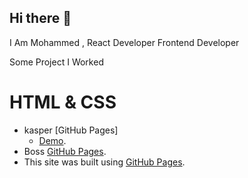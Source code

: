 ## Hi there 👋
 I Am Mohammed , React Developer  Frontend Developer

Some Project I Worked 
# HTML & CSS 
- kasper [GitHub Pages]
    - [Demo](https://boss-moh.github.io/html-css-template-two).
- Boss [GitHub Pages](https://boss-moh.github.io/html-css-template-five).
- This site was built using [GitHub Pages](https://pages.github.com/).

<!--
**boss-moh/boss-moh** is a ✨ _special_ ✨ repository because its `README.md` (this file) appears on your GitHub profile.

Here are some ideas to get you started:

- 🔭 I’m currently working on ...
- 🌱 I’m currently learning ...
- 👯 I’m looking to collaborate on ...
- 🤔 I’m looking for help with ...
- 💬 Ask me about ...
- 📫 How to reach me: ...
- 😄 Pronouns: ...
- ⚡ Fun fact: ...
-->
